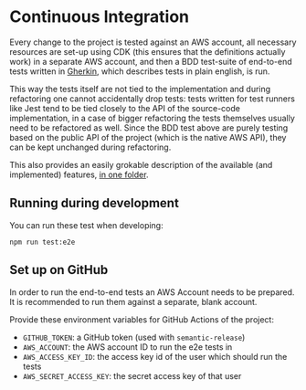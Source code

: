 # Continuous Integration

Every change to the project is tested against an AWS account, all necessary resources are set-up using CDK \(this ensures that the definitions actually work\) in a separate AWS account, and then a BDD test-suite of end-to-end tests written in [Gherkin](https://cucumber.io/docs/gherkin/), which describes tests in plain english, is run.

This way the tests itself are not tied to the implementation and during refactoring one cannot accidentally drop tests: tests written for test runners like Jest tend to be tied closely to the API of the source-code implementation, in a case of bigger refactoring the tests themselves usually need to be refactored as well. Since the BDD test above are purely testing based on the public API of the project \(which is the native AWS API\), they can be kept unchanged during refactoring.

This also provides an easily grokable description of the available \(and implemented\) features, [in one folder](https://github.com/bifravst/aws/tree/saga/features).

## Running during development

You can run these test when developing:

```text
npm run test:e2e
```

## Set up on GitHub

In order to run the end-to-end tests an AWS Account needs to be prepared. It is recommended to run them against a separate, blank account.

Provide these environment variables for GitHub Actions of the project:

* `GITHUB_TOKEN`: a GitHub token \(used with `semantic-release`\)
* `AWS_ACCOUNT`: the AWS account ID to run the e2e tests in
* `AWS_ACCESS_KEY_ID`: the access key id of the user which should run the tests
* `AWS_SECRET_ACCESS_KEY`: the secret access key of that user

